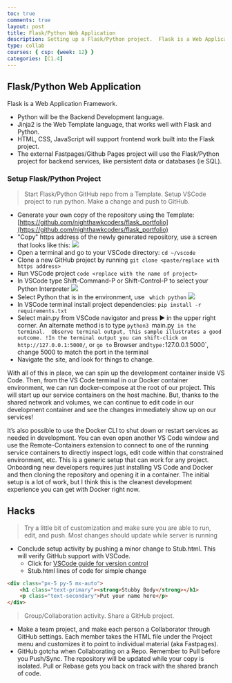 ```yaml
---
toc: true
comments: true
layout: post
title: Flask/Python Web Application
description: Setting up a Flask/Python project.  Flask is a Web Application framework written in Python.
type: collab
courses: { csp: {week: 12} }
categories: [C1.4]
---
```


## Flask/Python Web Application
Flask is a Web Application Framework.
- Python will be the Backend Development language.
- Jinja2 is the Web Template language, that works well with Flask and Python.
- HTML, CSS, JavaScript will support frontend work built into the Flask project.
- The external Fastpages/Github Pages project will use the Flask/Python project for backend services, like persistent data or databases (ie SQL).

### Setup Flask/Python Project
> Start Flask/Python GitHub repo from a Template.  Setup VSCode project to run python.  Make a change and push to GitHub.
- Generate your own copy of the repository using the Template: [https://github.com/nighthawkcoders/flask_portfolio](https://github.com/nighthawkcoders/flask_portfolio)
- "Copy" https address of the newly generated repository, use a screen that looks like this:
![](https://nighthawkcoders.github.io/APCSP/images/clone_http_address.png)
- Open a terminal and go to your VSCode directory: `cd ~/vscode`
- Clone a new GitHub project by running `git clone <paste/replace with https address>`
- Run VSCode project `code <replace with the name of project>`
- In VSCode type Shift-Command-P or Shift-Control-P to select your Python Interpreter
![](https://nighthawkcoders.github.io/APCSP/images/python_interpreter.png)
- Select Python that is in the environment, use ` which python`
![](https://nighthawkcoders.github.io/APCSP/images/python_conda.png)
- In VSCode terminal install project dependencies: `pip install -r requirements.txt`
- Select main.py from VSCode navigator and press ▶️ in the upper right corner. An alternate method is to type `python3 `main.py` in the terminal.  Observe terminal output, this sample illustrates a good outcome.
!In the terminal output you can shift-click on http://127.0.0.1:5000/`, or `go to` Browser and` type: `127.0.0.1:5000`, change 5000 to match the port in the terminal
- Navigate the site, and look for things to change.

With all of this in place, we can spin up the development container inside VS Code. Then, from the VS Code terminal in our Docker container environment, we can run docker-compose at the root of our project. This will start up our service containers on the host machine. But, thanks to the shared network and volumes, we can continue to edit code in our development container and see the changes immediately show up on our services!

It’s also possible to use the Docker CLI to shut down or restart services as needed in development. You can even open another VS Code window and use the Remote-Containers extension to connect to one of the running service containers to directly inspect logs, edit code within that constrained environment, etc. This is a generic setup that can work for any project. Onboarding new developers requires just installing VS Code and Docker and then cloning the repository and opening it in a container. The initial setup is a lot of work, but I think this is the cleanest development experience you can get with Docker right now.

## Hacks
> Try a little bit of customization and make sure you are able to run, edit, and push.  Most changes should update while server is running

- Conclude setup activity by pushing a minor change to Stub.html.  This will verify GitHub support with VSCode.   
    - Click for [VSCode guide for version control](https://code.visualstudio.com/docs/editor/versioncontrol#_git-support)
    - Stub.html lines of code for simple change

```html
<div class="px-5 py-5 mx-auto">
    <h1 class="text-primary"><strong>Stubby Body</strong></h1>
    <p class="text-secondary">Put your name here</p>
</div>
```

>  Group/Collaboration activity. Share a GitHub project.
- Make a team project, and make each person a Collaborator through GitHub settings.
Each member takes the HTML file under the Project menu and customizes it to point to individual material (aka Fastpages).
- GitHub gotcha when Collaborating on a Repo.  Remember to Pull before you Push/Sync.  The repository will be updated while your copy is isolated.  Pull or Rebase gets you back on track with the shared branch of code.
